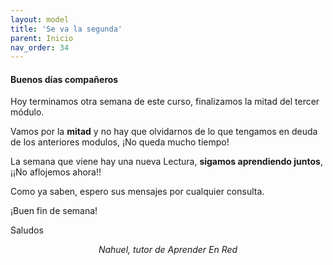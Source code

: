 ```yaml
---
layout: model
title: 'Se va la segunda'
parent: Inicio
nav_order: 34
---
```


<h4>Buenos días compañeros</h4>
<p>Hoy terminamos otra semana de este curso, finalizamos la mitad del tercer módulo.</p>
<p>Vamos por la <b>mitad</b> y no hay que olvidarnos de lo que tengamos en deuda de los anteriores modulos, ¡No queda mucho tiempo!</p>
<p>La semana que viene hay una nueva Lectura, <b>sigamos aprendiendo juntos</b>, ¡¡No aflojemos ahora!!</p>
<p>Como ya saben, espero sus mensajes por cualquier consulta.</p>
<p>¡Buen fin de semana!</p>
<p>Saludos</p>
<p style="text-align:center;"><i>Nahuel, tutor de Aprender En Red</i></p>
